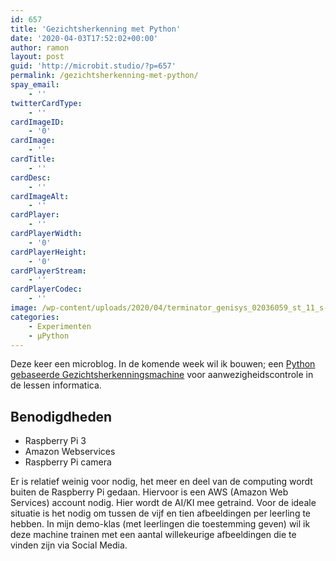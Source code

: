 ```yaml
---
id: 657
title: 'Gezichtsherkenning met Python'
date: '2020-04-03T17:52:02+00:00'
author: ramon
layout: post
guid: 'http://microbit.studio/?p=657'
permalink: /gezichtsherkenning-met-python/
spay_email:
    - ''
twitterCardType:
    - ''
cardImageID:
    - '0'
cardImage:
    - ''
cardTitle:
    - ''
cardDesc:
    - ''
cardImageAlt:
    - ''
cardPlayer:
    - ''
cardPlayerWidth:
    - '0'
cardPlayerHeight:
    - '0'
cardPlayerStream:
    - ''
cardPlayerCodec:
    - ''
image: /wp-content/uploads/2020/04/terminator_genisys_02036059_st_11_s-high-930x465-1-88x88.jpg
categories:
    - Experimenten
    - μPython
---
```


Deze keer een microblog. In de komende week wil ik bouwen; een [Python gebaseerde Gezichtsherkenningsmachine](https://github.com/Arbazkhan4712/Face-Recognition-Attendence-with-AWS-Rekognition-Raspberry-Pi3) voor aanwezigheidscontrole in de lessen informatica.

## Benodigdheden

- Raspberry Pi 3
- Amazon Webservices
- Raspberry Pi camera

Er is relatief weinig voor nodig, het meer en deel van de computing wordt buiten de Raspberry Pi gedaan. Hiervoor is een AWS (Amazon Web Services) account nodig. Hier wordt de AI/KI mee getraind. Voor de ideale situatie is het nodig om tussen de vijf en tien afbeeldingen per leerling te hebben. In mijn demo-klas (met leerlingen die toestemming geven) wil ik deze machine trainen met een aantal willekeurige afbeeldingen die te vinden zijn via Social Media.